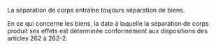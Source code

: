   
La séparation de corps entraîne toujours séparation de biens.   

  
En ce qui concerne les biens, la date à laquelle la séparation de corps produit ses effets est déterminée conformément aux dispositions des articles 262 à 262-2.  
